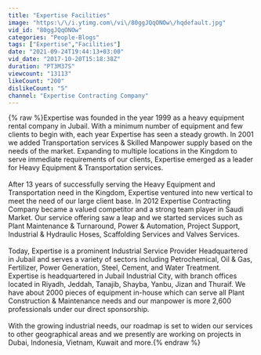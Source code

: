 ```yaml
---
title: "Expertise Facilities"
image: "https:\/\/i.ytimg.com\/vi\/80ggJQqONOw\/hqdefault.jpg"
vid_id: "80ggJQqONOw"
categories: "People-Blogs"
tags: ["Expertise","Facilities"]
date: "2021-09-24T19:44:13+03:00"
vid_date: "2017-10-20T15:18:38Z"
duration: "PT3M37S"
viewcount: "13113"
likeCount: "200"
dislikeCount: "5"
channel: "Expertise Contracting Company"
---
```

{% raw %}Expertise was founded in the year 1999 as a heavy equipment rental company in Jubail. With a minimum number of equipment and few clients to begin with, each year Expertise has seen a steady growth. In 2001 we added Transportation services &amp; Skilled Manpower supply based on the needs of the market. Expanding to multiple locations in the Kingdom to serve immediate requirements of our clients, Expertise emerged as a leader for Heavy Equipment &amp; Transportation services.<br /><br />After 13 years of successfully serving the Heavy Equipment and Transportation need in the Kingdom, Expertise ventured into new vertical to meet the need of our large client base. In 2012 Expertise Contracting Company became a valued competitor and a strong team player in Saudi Market. Our service offering saw a leap and we started services such as Plant Maintenance &amp; Turnaround, Power &amp; Automation, Project Support, Industrial &amp; Hydraulic Hoses, Scaffolding Services and Valves Services.<br /><br />Today, Expertise is a prominent Industrial Service Provider Headquartered in Jubail and serves a variety of sectors including Petrochemical, Oil &amp; Gas, Fertilizer, Power Generation, Steel, Cement, and Water Treatment.<br />Expertise is headquartered in Jubail Industrial City, with branch offices located in Riyadh, Jeddah, Tanajib, Shayba, Yanbu, Jizan and Thuraif. We have about 2000 pieces of equipment in-house which can serve all Plant Construction &amp; Maintenance needs and our manpower is more 2,600 professionals under our direct sponsorship.<br /><br />With the growing industrial needs, our roadmap is set to widen our services to other geographical areas and we presently are working on projects in Dubai, Indonesia, Vietnam, Kuwait and more.{% endraw %}
